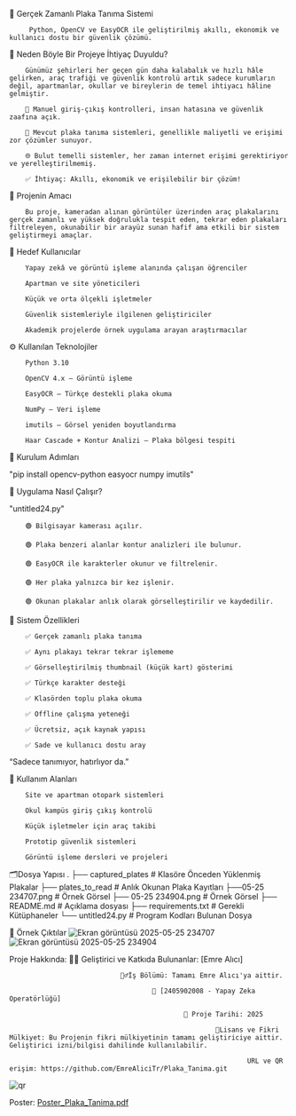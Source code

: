 🚗 Gerçek Zamanlı Plaka Tanıma Sistemi

         Python, OpenCV ve EasyOCR ile geliştirilmiş akıllı, ekonomik ve kullanıcı dostu bir güvenlik çözümü.


🧠 Neden Böyle Bir Projeye İhtiyaç Duyuldu?

        Günümüz şehirleri her geçen gün daha kalabalık ve hızlı hâle gelirken, araç trafiği ve güvenlik kontrolü artık sadece kurumların değil, apartmanlar, okullar ve bireylerin de temel ihtiyacı hâline gelmiştir.

        🚫 Manuel giriş-çıkış kontrolleri, insan hatasına ve güvenlik zaafına açık.

        💸 Mevcut plaka tanıma sistemleri, genellikle maliyetli ve erişimi zor çözümler sunuyor.

        🌐 Bulut temelli sistemler, her zaman internet erişimi gerektiriyor ve yerelleştirilmemiş.

        ✅ İhtiyaç: Akıllı, ekonomik ve erişilebilir bir çözüm!


🎯 Projenin Amacı

        Bu proje, kameradan alınan görüntüler üzerinden araç plakalarını gerçek zamanlı ve yüksek doğrulukla tespit eden, tekrar eden plakaları filtreleyen, okunabilir bir arayüz sunan hafif ama etkili bir sistem geliştirmeyi amaçlar.


👤 Hedef Kullanıcılar

        Yapay zekâ ve görüntü işleme alanında çalışan öğrenciler

        Apartman ve site yöneticileri

        Küçük ve orta ölçekli işletmeler

        Güvenlik sistemleriyle ilgilenen geliştiriciler

        Akademik projelerde örnek uygulama arayan araştırmacılar


⚙️ Kullanılan Teknolojiler

        Python 3.10

        OpenCV 4.x – Görüntü işleme

        EasyOCR – Türkçe destekli plaka okuma

        NumPy – Veri işleme

        imutils – Görsel yeniden boyutlandırma

        Haar Cascade + Kontur Analizi – Plaka bölgesi tespiti


🔧 Kurulum Adımları

  "pip install opencv-python easyocr numpy imutils"


🚀 Uygulama Nasıl Çalışır?

  "untitled24.py"

        🟢 Bilgisayar kamerası açılır.

        🟢 Plaka benzeri alanlar kontur analizleri ile bulunur.

        🟢 EasyOCR ile karakterler okunur ve filtrelenir.

        🟢 Her plaka yalnızca bir kez işlenir.

        🟢 Okunan plakalar anlık olarak görselleştirilir ve kaydedilir.


🎨 Sistem Özellikleri

        ✅ Gerçek zamanlı plaka tanıma

        ✅ Aynı plakayı tekrar tekrar işlememe

        ✅ Görselleştirilmiş thumbnail (küçük kart) gösterimi

        ✅ Türkçe karakter desteği

        ✅ Klasörden toplu plaka okuma

        ✅ Offline çalışma yeteneği

        ✅ Ücretsiz, açık kaynak yapısı

        ✅ Sade ve kullanıcı dostu aray

“Sadece tanımıyor, hatırlıyor da.”


🧩 Kullanım Alanları

        Site ve apartman otopark sistemleri

        Okul kampüs giriş çıkış kontrolü

        Küçük işletmeler için araç takibi

        Prototip güvenlik sistemleri

        Görüntü işleme dersleri ve projeleri

🗂️Dosya Yapısı
                  .
                  ├── captured_plates       # Klasöre Önceden Yüklenmiş Plakalar
                  ├── plates_to_read        # Anlık Okunan Plaka Kayıtları
                  ├──05-25 234707.png       # Örnek Görsel
                  ├── 05-25 234904.png      # Örnek Görsel
                  ├── README.md             # Açıklama dosyası
                  ├── requirements.txt      # Gerekli Kütüphaneler
                  └── untitled24.py         # Program Kodları Bulunan Dosya
                                    

📸 Örnek Çıktılar
![Ekran görüntüsü 2025-05-25 234707](https://github.com/user-attachments/assets/feef89de-cafe-49b4-9067-c5a874462e3c)
![Ekran görüntüsü 2025-05-25 234904](https://github.com/user-attachments/assets/42ece296-cb20-4da1-acbe-42d198b7d000)


        
Proje Hakkında:
                        🧑‍💻 Geliştirici ve Katkıda Bulunanlar: [Emre Alıcı]

                                👷‍♂️İş Bölümü: Tamamı Emre Alıcı'ya aittir.

                                        🏫 [2405902008 - Yapay Zeka Operatörlüğü]
                
                                                📅 Proje Tarihi: 2025

                                                        🪪Lisans ve Fikri Mülkiyet: Bu Projenin fikri mülkiyetinin tamamı geliştiriciye aittir. Geliştirici izni/bilgisi dahilinde kullanılabilir.

                                                                URL ve QR erişim: https://github.com/EmreAliciTr/Plaka_Tanima.git
 ![qr](https://github.com/user-attachments/assets/18e4d5ea-4c12-4c88-b8be-3d8aad2289d1)
 
Poster:
     [Poster_Plaka_Tanima.pdf](https://github.com/user-attachments/files/20433183/Poster_Plaka_Tanima.pdf)
                                   
